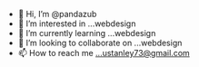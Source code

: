 - 👋 Hi, I’m @pandazub
- 👀 I’m interested in ...webdesign
- 🌱 I’m currently learning ...webdesign
- 💞️ I’m looking to collaborate on ...webdesign
- 📫 How to reach me ...ustanley73@gmail.com

<!---
pandazub/pandazub is a ✨ special ✨ repository because its `README.md` (this file) appears on your GitHub profile.
You can click the Preview link to take a look at your changes
--->
